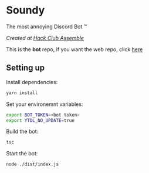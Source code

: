 # Soundy

The most annoying Discord Bot :tm:

_Created at [Hack Club Assemble](https://assemble.hackclub.com)_

This is the **bot** repo, if you want the web repo, click [here](https://github.com/jackmerrill/soundy)

## Setting up

Install dependencies:

```bash
yarn install
```

Set your environemnt variables:

```bash
export BOT_TOKEN=<bot token>
export YTDL_NO_UPDATE=true
```

Build the bot:

```bash
tsc
```

Start the bot:

```bash
node ./dist/index.js
```
